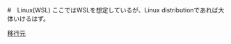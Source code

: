 #　Linux(WSL)
ここではWSLを想定しているが、Linux distributionであれば大体いけるはず。

[移行元](https://github.com/shimajima-eiji/Chocolatey/tree/master/wsl)
